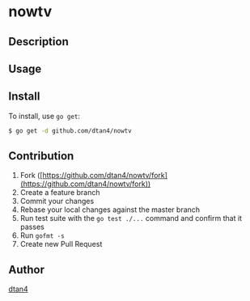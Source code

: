 nowtv
====

## Description

## Usage

## Install

To install, use `go get`:

```bash
$ go get -d github.com/dtan4/nowtv
```

## Contribution

1. Fork ([https://github.com/dtan4/nowtv/fork](https://github.com/dtan4/nowtv/fork))
1. Create a feature branch
1. Commit your changes
1. Rebase your local changes against the master branch
1. Run test suite with the `go test ./...` command and confirm that it passes
1. Run `gofmt -s`
1. Create new Pull Request

## Author

[dtan4](https://github.com/dtan4)